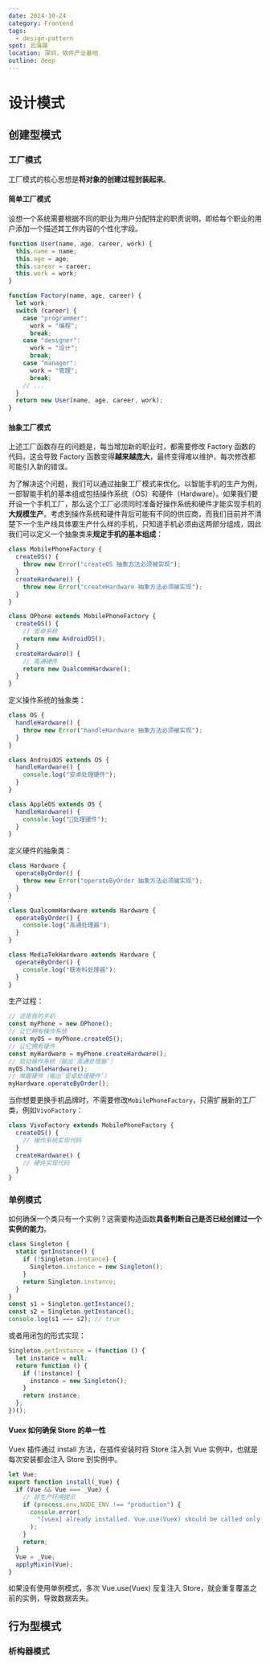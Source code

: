 ```yaml
---
date: 2024-10-24
category: Frontend
tags:
  - design-pattern
spot: 云海路
location: 深圳，软件产业基地
outline: deep
---
```


# 设计模式

## 创建型模式

### 工厂模式

工厂模式的核心思想是**将对象的创建过程封装起来**。

#### 简单工厂模式

设想一个系统需要根据不同的职业为用户分配特定的职责说明，即给每个职业的用户添加一个描述其工作内容的个性化字段。

```javascript
function User(name, age, career, work) {
  this.name = name;
  this.age = age;
  this.career = career;
  this.work = work;
}

function Factory(name, age, career) {
  let work;
  switch (career) {
    case "programmer":
      work = "编程";
      break;
    case "designer":
      work = "设计";
      break;
    case "manager":
      work = "管理";
      break;
    // ...
  }
  return new User(name, age, career, work);
}
```

#### 抽象工厂模式

上述工厂函数存在的问题是，每当增加新的职业时，都需要修改 Factory 函数的代码，这会导致 Factory 函数变得**越来越庞大**，最终变得难以维护，每次修改都可能引入新的错误。

为了解决这个问题，我们可以通过抽象工厂模式来优化。以智能手机的生产为例，一部智能手机的基本组成包括操作系统（OS）和硬件（Hardware）。如果我们要开设一个手机工厂，那么这个工厂必须同时准备好操作系统和硬件才能实现手机的**大规模生产**。考虑到操作系统和硬件背后可能有不同的供应商，而我们目前并不清楚下一个生产线具体要生产什么样的手机，只知道手机必须由这两部分组成，因此我们可以定义一个抽象类来**规定手机的基本组成**：

```javascript
class MobilePhoneFactory {
  createOS() {
    throw new Error("createOS 抽象方法必须被实现");
  }
  createHardware() {
    throw new Error("createHardware 抽象方法必须被实现");
  }
}

class OPhone extends MobilePhoneFactory {
  createOS() {
    // 安卓系统
    return new AndroidOS();
  }
  createHardware() {
    // 高通硬件
    return new QualcommHardware();
  }
}
```

定义操作系统的抽象类：

```javascript
class OS {
  handleHardware() {
    throw new Error("handleHardware 抽象方法必须被实现");
  }
}

class AndroidOS extends OS {
  handleHardware() {
    console.log("安卓处理硬件");
  }
}

class AppleOS extends OS {
  handleHardware() {
    console.log("🍎处理硬件");
  }
}
```

定义硬件的抽象类：

```javascript
class Hardware {
  operateByOrder() {
    throw new Error("operateByOrder 抽象方法必须被实现");
  }
}

class QualcommHardware extends Hardware {
  operateByOrder() {
    console.log("高通处理器");
  }
}

class MediaTekHardware extends Hardware {
  operateByOrder() {
    console.log("联发科处理器");
  }
}
```

生产过程：

```javascript
// 这是我的手机
const myPhone = new OPhone();
// 让它拥有操作系统
const myOS = myPhone.createOS();
// 让它拥有硬件
const myHardware = myPhone.createHardware();
// 启动操作系统（输出‘高通处理器’）
myOS.handleHardware();
// 唤醒硬件（输出‘安卓处理硬件’）
myHardware.operateByOrder();
```

当你想要更换手机品牌时，不需要修改`MobilePhoneFactory`，只需扩展新的工厂类，例如`VivoFactory`：

```javascript
class VivoFactory extends MobilePhoneFactory {
  createOS() {
    // 操作系统实现代码
  }
  createHardware() {
    // 硬件实现代码
  }
}
```

### 单例模式

如何确保一个类只有一个实例？这需要构造函数**具备判断自己是否已经创建过一个实例的能力**。

```javascript
class Singleton {
  static getInstance() {
    if (!Singleton.instance) {
      Singleton.instance = new Singleton();
    }
    return Singleton.instance;
  }
}
const s1 = Singleton.getInstance();
const s2 = Singleton.getInstance();
console.log(s1 === s2); // true
```

或者用闭包的形式实现：

```js
Singleton.getInstance = (function () {
  let instance = null;
  return function () {
    if (!instance) {
      instance = new Singleton();
    }
    return instance;
  };
})();
```

#### Vuex 如何确保 Store 的单一性

Vuex 插件通过 install 方法，在插件安装时将 Store 注入到 Vue 实例中，也就是每次安装都会注入 Store 到实例中。

```js
let Vue;
export function install(_Vue) {
  if (Vue && Vue === _Vue) {
    // 非生产环境提示
    if (process.env.NODE_ENV !== "production") {
      console.error(
        "[vuex] already installed. Vue.use(Vuex) should be called only once."
      );
    }
    return;
  }
  Vue = _Vue;
  applyMixin(Vue);
}
```

如果没有使用单例模式，多次 Vue.use(Vuex) 反复注入 Store，就会重复覆盖之前的实例，导致数据丢失。

## 行为型模式

### 析构器模式
